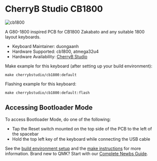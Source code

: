 # CherryB Studio CB1800

![cb1800](https://i.imgur.com/balJ20Xl.png)

A G80-1800 inspired PCB for CB1800 Zakabato and any suitable 1800 layout keyboards.

* Keyboard Maintainer: duongaanh
* Hardware Supported: cb1800, atmega32u4
* Hardware Availability: [CherryB Studio](https://www.reddit.com/r/mechmarket/comments/mneayy/ic_cb1800zanbato_1800_classic_by_cherryb/)

Make example for this keyboard (after setting up your build environment):

    make cherrybstudio/cb1800:default

Flashing example for this keyboard:

    make cherrybstudio/cb1800:default:flash

## Accessing Bootloader Mode

To access Bootloader Mode, do one of the following:

* Tap the Reset switch mounted on the top side of the PCB to the left of the spacebar
* Hold the top left key of the keyboard while connecting the USB cable

See the [build environment setup](https://docs.qmk.fm/#/getting_started_build_tools) and the [make instructions](https://docs.qmk.fm/#/getting_started_make_guide) for more information. Brand new to QMK? Start with our [Complete Newbs Guide](https://docs.qmk.fm/#/newbs).
